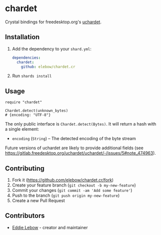 # chardet

Crystal bindings for freedesktop.org's [uchardet](https://www.freedesktop.org/wiki/Software/uchardet/).

## Installation

1. Add the dependency to your `shard.yml`:

   ```yaml
   dependencies:
     chardet:
       github: elebow/chardet.cr
   ```

1. Run `shards install`

## Usage

```crystal
require "chardet"

Chardet.detect(unknown_bytes)
# {encoding: "UTF-8"}
```

The only public interface is `Chardet.detect(Bytes)`. It will return a hash with
a single element:

- `encoding` (`String`) – The detected encoding of the byte stream

Future versions of uchardet are likely to provide additional fields (see <https://gitlab.freedesktop.org/uchardet/uchardet/-/issues/5#note_474963>).

## Contributing

1. Fork it (<https://github.com/elebow/chardet.cr/fork>)
1. Create your feature branch (`git checkout -b my-new-feature`)
1. Commit your changes (`git commit -am 'Add some feature'`)
1. Push to the branch (`git push origin my-new-feature`)
1. Create a new Pull Request

## Contributors

- [Eddie Lebow](https://github.com/elebow) - creator and maintainer
